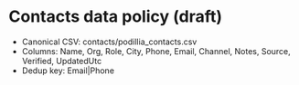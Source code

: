 ﻿# Contacts data policy (draft)
- Canonical CSV: contacts/podillia_contacts.csv
- Columns: Name, Org, Role, City, Phone, Email, Channel, Notes, Source, Verified, UpdatedUtc
- Dedup key: Email|Phone
